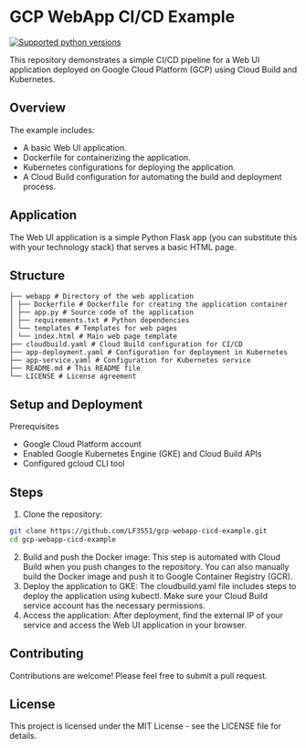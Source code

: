 # GCP WebApp CI/CD Example
[![Supported python versions](https://img.shields.io/badge/Python-3.11%20%7C%203.11-blue?style=flat-square&logo=python)](https://www.python.org/)


This repository demonstrates a simple CI/CD pipeline for a Web UI application deployed on Google Cloud Platform (GCP) using Cloud Build and Kubernetes.

## Overview

The example includes:
- A basic Web UI application.
- Dockerfile for containerizing the application.
- Kubernetes configurations for deploying the application.
- A Cloud Build configuration for automating the build and deployment process.

## Application

The Web UI application is a simple Python Flask app (you can substitute this with your technology stack) that serves a basic HTML page.

## Structure

```plaintext
├── webapp # Directory of the web application
│ ├── Dockerfile # Dockerfile for creating the application container
│ ├── app.py # Source code of the application
│ ├── requirements.txt # Python dependencies
│ └── templates # Templates for web pages
│ └── index.html # Main web page template
├── cloudbuild.yaml # Cloud Build configuration for CI/CD
├── app-deployment.yaml # Configuration for deployment in Kubernetes
├── app-service.yaml # Configuration for Kubernetes service
├── README.md # This README file
└── LICENSE # License agreement
```
## Setup and Deployment

Prerequisites
- Google Cloud Platform account
- Enabled Google Kubernetes Engine (GKE) and Cloud Build APIs
- Configured gcloud CLI tool

## Steps

1. Clone the repository:
```sh
git clone https://github.com/LF3551/gcp-webapp-cicd-example.git
cd gcp-webapp-cicd-example
```
2. Build and push the Docker image:
This step is automated with Cloud Build when you push changes to the repository. You can also manually build the Docker image and push it to Google Container Registry (GCR).
3. Deploy the application to GKE:
The cloudbuild.yaml file includes steps to deploy the application using kubectl. Make sure your Cloud Build service account has the necessary permissions.
4. Access the application:
After deployment, find the external IP of your service and access the Web UI application in your browser.

## Contributing

Contributions are welcome! Please feel free to submit a pull request.

## License

This project is licensed under the MIT License - see the LICENSE file for details.
